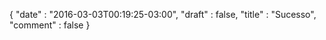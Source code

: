 {
  "date"  : "2016-03-03T00:19:25-03:00",
  "draft" : false,
  "title" : "Sucesso",
  "comment" : false
}
